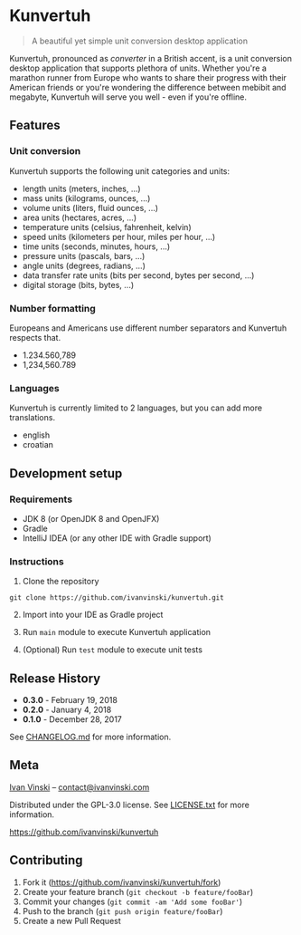 # Kunvertuh

> A beautiful yet simple unit conversion desktop application

Kunvertuh, pronounced as *converter* in a British accent, is a unit conversion desktop application that supports plethora of units. Whether you're a marathon runner from Europe who wants to share their progress with their American friends or you're wondering the difference between mebibit and megabyte, Kunvertuh will serve you well - even if you're offline.

## Features

### Unit conversion

Kunvertuh supports the following unit categories and units:

- length units (meters, inches, ...)
- mass units (kilograms, ounces, ...)
- volume units (liters, fluid ounces, ...)
- area units (hectares, acres, ...)
- temperature units (celsius, fahrenheit, kelvin)
- speed units (kilometers per hour, miles per hour, ...)
- time units (seconds, minutes, hours, ...)
- pressure units (pascals, bars, ...)
- angle units (degrees, radians, ...)
- data transfer rate units (bits per second, bytes per second, ...)
- digital storage (bits, bytes, ...)

### Number formatting

Europeans and Americans use different number separators and Kunvertuh respects that.

- 1.234.560,789
- 1,234,560.789

### Languages

Kunvertuh is currently limited to 2 languages, but you can add more translations.

- english
- croatian


## Development setup

### Requirements

- JDK 8 (or OpenJDK 8 and OpenJFX)
- Gradle
- IntelliJ IDEA (or any other IDE with Gradle support)

### Instructions

1. Clone the repository

```
git clone https://github.com/ivanvinski/kunvertuh.git
```

2. Import into your IDE as Gradle project

3. Run `main` module to execute Kunvertuh application

4. (Optional) Run `test` module to execute unit tests

## Release History

- **0.3.0** - February 19, 2018
- **0.2.0** - January 4, 2018
- **0.1.0** - December 28, 2017

See [CHANGELOG.md](CHANGELOG.md) for more information.

## Meta

[Ivan Vinski](https://ivanvinski.com) – contact@ivanvinski.com

Distributed under the GPL-3.0 license. See [LICENSE.txt](LICENSE.txt) for more information.

https://github.com/ivanvinski/kunvertuh

## Contributing

1. Fork it (<https://github.com/ivanvinski/kunvertuh/fork>)
2. Create your feature branch (`git checkout -b feature/fooBar`)
3. Commit your changes (`git commit -am 'Add some fooBar'`)
4. Push to the branch (`git push origin feature/fooBar`)
5. Create a new Pull Request
